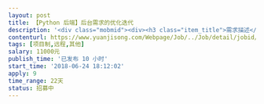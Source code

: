 ```yaml
---                
layout: post       
title: 【Python 后端】后台需求的优化迭代           
description: '<div class="mobmid"><div><h3 class="item_title">需求描述</h3><p>这个项目已有产品经理与界面设计，需求也很明确的。<br/> <br/>这个版本的迭代主要是在已有的后台上优化数据统计并且优化内容录入的细节。<br/> <br/>1）涉及数据统计的颗粒度精准到小时级<br/>2）修改已有的内容模块：录入的内容<br/>3）涉及前端呈现的内容是平均随机显示<br/>4）后台涉及新的内容模块增删改查<br/>5）新内容的页面埋点 仅统计 pvuv<br/>6）新内容设置限制用户24小时只可提交一次<br/>7）涉及一页的简单的前端设计，仅问卷形式的页面 （设计稿在 zeplin 上同步，有 css，英文不好不用 zeplin 也没关系，直接出标注图也可以）<br/> <br/>大的功能点如上，要注意的点是在已有的代码上进行开发。<br/>具体的需求清单，原型图和逻辑说明可以在确定之后说。</p></div><!--info end--></div>'     
contenturl: https://www.yuanjisong.com/Webpage/Job/../Job/detail/jobid/101615      
tags: [项目制,远程,其他]            
salary: 11000元          
publish_time: '已发布 10 小时'         
start_time: '2018-06-24 18:12:02'           
apply: 9                   
time_range: 22天              
status: 招募中                  
---                 
```

